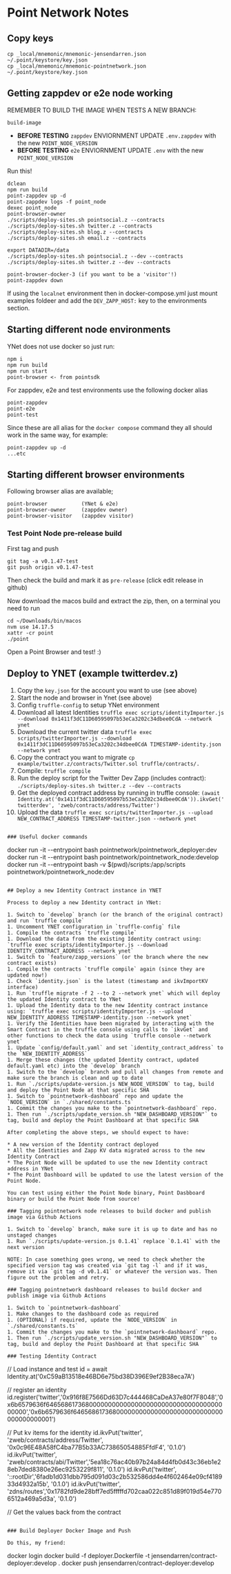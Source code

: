 # Point Network Notes

## Copy keys

```
cp _local/mnemonic/mnemonic-jensendarren.json ~/.point/keystore/key.json
cp _local/mnemonic/mnemonic-pointnetwork.json ~/.point/keystore/key.json
```

## Getting zappdev or e2e node working

REMEMBER TO BUILD THE IMAGE WHEN TESTS A NEW BRANCH:

```
build-image
```

* **BEFORE TESTING** `zappdev` ENVIORNMENT UPDATE `.env.zappdev` with the new `POINT_NODE_VERSION`
* **BEFORE TESTING** `e2e` ENVIORNMENT UPDATE `.env` with the new `POINT_NODE_VERSION`

Run this!

```
dclean
npm run build
point-zappdev up -d
point-zappdev logs -f point_node
dexec point_node
point-browser-owner
./scripts/deploy-sites.sh pointsocial.z --contracts
./scripts/deploy-sites.sh twitter.z --contracts
./scripts/deploy-sites.sh blog.z --contracts
./scripts/deploy-sites.sh email.z --contracts

export DATADIR=/data
./scripts/deploy-sites.sh pointsocial.z --dev --contracts
./scripts/deploy-sites.sh twitter.z --dev --contracts

point-browser-docker-3 (if you want to be a 'visitor'!)
point-zappdev down
```

If using the `localnet` environment then in docker-compose.yml just mount examples foldeer and add the `DEV_ZAPP_HOST:` key to the environments section.

## Starting different node environments

YNet does not use docker so just run:

```
npm i
npm run build
npm run start
point-browser <- from pointsdk
```

For zappdev, e2e and test environments use the following docker alias

```
point-zappdev
point-e2e
point-test
```

Since these are all alias for the `docker compose` command they all should work in the same way, for example:

```
point-zappdev up -d
...etc
```

## Starting different browser environments

Following browser alias are available;

```
point-browser           (YNet & e2e)
point-browser-owner     (zappdev owner)
point-browser-visitor   (zappdev visitor)
```

### Test Point Node pre-release build

First tag and push

```
git tag -a v0.1.47-test
git push origin v0.1.47-test
```

Then check the build and mark it as `pre-release` (click edit release in github)

Now download the macos build and extract the zip, then, on a terminal you need to run

```
cd ~/Downloads/bin/macos
nvm use 14.17.5
xattr -cr point
./point
```

Open a Point Browser and test! :)

## Deploy to YNET (example twitterdev.z)

1. Copy the `key.json` for the account you want to use (see above)
1. Start the node and browser in Ynet (see above)
1. Config `truffle-config` to setup YNet environment
1. Download all latest Identities `truffle exec scripts/identityImporter.js --download 0x1411f3dC11D60595097b53eCa3202c34dbee0CdA --network ynet`
1. Download the current twitter data `truffle exec scripts/twitterImporter.js --download 0x1411f3dC11D60595097b53eCa3202c34dbee0CdA TIMESTAMP-identity.json --network ynet`
1. Copy the contract you want to migrate `cp example/twitter.z/contracts/Twitter.sol truffle/contracts/.`
1. Compile: `truffle compile`
1. Run the deploy script for the Twitter Dev Zapp (includes contract): `./scripts/deploy-sites.sh twitter.z --dev --contracts`
1. Get the deployed contract address by running in truffle console: `(await Identity.at('0x1411f3dC11D60595097b53eCa3202c34dbee0CdA')).ikvGet('twitterdev', 'zweb/contracts/address/Twitter')`
1. Upload the data `truffle exec scripts/twitterImporter.js --upload NEW_CONTRACT_ADDRESS TIMESTAMP-twitter.json --network ynet`
```

### Useful docker commands

```
docker run -it --entrypoint bash pointnetwork/pointnetwork_deployer:dev
docker run -it --entrypoint bash pointnetwork/pointnetwork_node:develop
docker run -it --entrypoint bash -v $(pwd)/scripts:/app/scripts pointnetwork/pointnetwork_node:dev
```

## Deploy a new Identity Contract instance in YNET

Process to deploy a new Identity contract in YNet:

1. Switch to `develop` branch (or the branch of the original contract) and run `truffle compile`
1. Uncomment YNET configuration in `truffle-config` file
1. Compile the contracts `truffle compile`
1. Download the data from the existing Identity contract using: `truffle exec scripts/identityImporter.js --download IDENTITY_CONTRACT_ADDRESS --network ynet`
1. Switch to `feature/zapp_versions` (or the branch where the new contract exists)
1. Compile the contracts `truffle compile` again (since they are updated now!)
1. Check `identity.json` is the latest (timestamp and ikvImportKV interface)
1. Run `truffle migrate -f 2 --to 2 --network ynet` which will deploy the updated Identity contract to YNet
1. Upload the Identity data to the new Identity contract instance using: `truffle exec scripts/identityImporter.js --upload NEW_IDENTITY_ADDRESS TIMESTAMP-identity.json --network ynet`
1. Verify the Identities have been migrated by interacting with the Smart Contract in the truffle console using calls to `ikvGet` and other functions to check the data using `truffle console --network ynet`
1. Update `config/default.yaml` and set `identity_contract_address` to the `NEW_IDENTITY_ADDRESS`
1. Merge these changes (the updated Identity contract, updated default.yaml etc) into the `develop` branch
1. Switch to the `develop` branch and pull all changes from remote and make sure the branch is clean and up to date
1. Run `./scripts/update-version.js NEW_NODE_VERSION` to tag, build and deploy the Point Node at that specific SHA
1. Switch to `pointnetwork-dashboard` repo and update the `NODE_VERSION` in `./shared/constants.ts`
1. Commit the changes you make to the `pointnetwork-dashboard` repo.
1. Then run `./scripts/update_version.sh "NEW_DASHBOARD_VERSION"` to tag, build and deploy the Point Dashboard at that specific SHA

After completing the above steps, we should expect to have:

* A new version of the Identity contract deployed
* All the Identities and Zapp KV data migrated across to the new Identity Contract
* The Point Node will be updated to use the new Identity contract address in YNet
* The Point Dashboard will be updated to use the latest version of the Point Node.

You can test using either the Point Node binary, Point Dasbboard binary or build the Point Node from source!

### Tagging pointnetwork node releases to build docker and publish image via Github Actions

1. Switch to `develop` branch, make sure it is up to date and has no unstaged changes
1. Run `./scripts/update-version.js 0.1.41` replace `0.1.41` with the next version

NOTE: In case something goes wrong, we need to check whether the specified version tag was created via `git tag -l` and if it was, remove it via `git tag -d v0.1.41` or whatever the version was. Then figure out the problem and retry.

### Tagging pointnetwork dashboard releases to build docker and publish image via Github Actions

1. Switch to `pointnetwork-dashboard`
1. Make changes to the dashboard code as required
1. (OPTIONAL) if required, update the `NODE_VERSION` in `./shared/constants.ts`
1. Commit the changes you make to the `pointnetwork-dashboard` repo.
1. Then run `./scripts/update_version.sh "NEW_DASHBOARD_VERSION"` to tag, build and deploy the Point Dashboard at that specific SHA

### Testing Identity Contract

```
// Load instance and test
id = await Identity.at('0xC59aB13518e46BD6e75bd38D396E9ef2B38eca7A')

// register an identity
id.register('twitter','0x916f8E7566Dd63D7c444468CaDeA37e80f7F8048','0x6b6579636f6465686173680000000000000000000000000000000000000000','0x6b6579636f6465686173680000000000000000000000000000000000000001')

// Put kv items for the identity
id.ikvPut('twitter', 'zweb/contracts/address/Twitter', '0x0c96E48A58fC4ba77B5b33AC73865054885FfdF4', '0.1.0')
id.ikvPut('twitter', 'zweb/contracts/abi/Twitter','5ea18c76ac40b97b24a84d4fb0d43c36eb1e28eb7ded8380e26ec9253229f811', '0.1.0')
id.ikvPut('twitter', '::rootDir','6fadb1d031dbb795d091d03c2b532586dd4e4f602464e09cf418933d4932a15b', '0.1.0')
id.ikvPut('twitter', 'zdns/routes','0x1782fd9de28bff7ed5fffffd702caa022c851d89f019d54e7706512a469a5d3a', '0.1.0')

// Get the values back from the contract
```

### Build Deployer Docker Image and Push

Do this, my friend:

```
docker login
docker build -f deployer.Dockerfile -t jensendarren/contract-deployer:develop .
docker push jensendarren/contract-deployer:develop
```